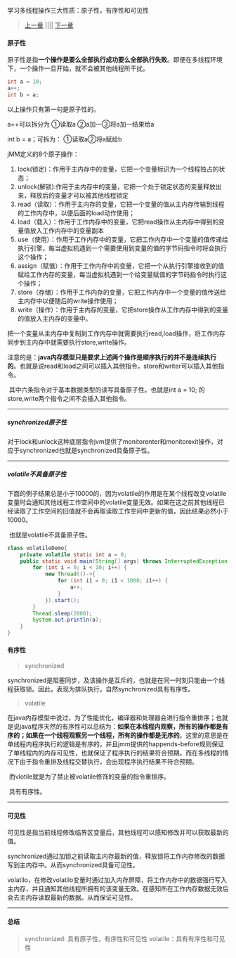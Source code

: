 学习多线程操作三大性质：原子性，有序性和可见性

> [上一章]()   ||||   [下一章]()



#### 原子性

原子性是指**一个操作是要么全部执行成功要么全部执行失败**。即便在多线程环境下，一个操作一旦开始，就不会被其他线程所干扰。

```java
int a = 10;
a++;
int b = a;
```

以上操作只有第一句是原子性的。

a++可以拆分为   ①读取a ②a加一③将a加一结果给a

int  b = a；可拆为：  ①读取a②将a赋给b

jMM定义的8个原子操作：

1. lock(锁定)：作用于主内存中的变量，它把一个变量标识为一个线程独占的状态；
2. unlock(解锁):作用于主内存中的变量，它把一个处于锁定状态的变量释放出来，释放后的变量才可以被其他线程锁定
3. read（读取）：作用于主内存的变量，它把一个变量的值从主内存传输到线程的工作内存中，以便后面的load动作使用；
4. load（载入）：作用于工作内存中的变量，它把read操作从主内存中得到的变量值放入工作内存中的变量副本
5. use（使用）：作用于工作内存中的变量，它把工作内存中一个变量的值传递给执行引擎，每当虚拟机遇到一个需要使用到变量的值的字节码指令时将会执行这个操作；
6. assign（赋值）：作用于工作内存中的变量，它把一个从执行引擎接收到的值赋给工作内存的变量，每当虚拟机遇到一个给变量赋值的字节码指令时执行这个操作；
7. store（存储）：作用于工作内存的变量，它把工作内存中一个变量的值传送给主内存中以便随后的write操作使用；
8. write（操作）：作用于主内存的变量，它把store操作从工作内存中得到的变量的值放入主内存的变量中。

把一个变量从主内存中复制到工作内存中就需要执行read,load操作，将工作内存同步到主内存中就需要执行store,write操作。

注意的是：**java内存模型只是要求上述两个操作是顺序执行的并不是连续执行的**。也就是说read和load之间可以插入其他指令，store和writer可以插入其他指令。

​	其中六条指令对于基本数据类型的读写具备原子性。也就是int a = 10; 的store,write两个指令之间不会插入其他指令。

<hr>

##### synchronized原子性

​	对于lock和unlock这种底层指令jvm提供了monitorenter和monitorexit操作，对应于synchronized也就是synchronized具备原子性。

<hr>

##### volatile不具备原子性

​		下面的例子结果总是小于10000的，因为volatile的作用是在某个线程改变volatile变量时会通知其他线程工作空间中的volatile变量无效。如果在这之前其他线程已经读取了工作空间的旧值就不会再取读取工作空间中更新的值，因此结果必然小于10000。

​		也就是volatile不具备原子性。

```java
class volatileDemo{
    private volatile static int a = 0;
    public static void main(String[] args) throws InterruptedException {
        for (int i = 0; i < 10; i++) {
            new Thread(()->{
                for (int i1 = 0; i1 < 1000; i1++) {
                    a++;
                }
            }).start();
        }
        Thread.sleep(2000);
        System.out.println(a);
    }
}
```



#### 有序性

> synchronized

synchronized是阻塞同步，及该操作是互斥的，也就是在同一时刻只能由一个线程获取锁。因此，表现为排队执行，自然synchronized具有有序性。

> volatile

​			在java内存模型中说过，为了性能优化，编译器和处理器会进行指令重排序；也就是说java程序天然的有序性可以总结为：**如果在本线程内观察，所有的操作都是有序的；如果在一个线程观察另一个线程，所有的操作都是无序的**。这里的意思是在单线程内程序执行的逻辑是有序的，并且jmm提供的happends-before规则保证了单线程内的内存可见性，也就保证了程序执行的结果符合预期。而在多线程的情况下由于指令重排及线程交替执行，会出现程序执行结果不符合预期。

​			而vlotile就是为了禁止被volatile修饰的变量的指令重排序。

​			具有有序性。

<hr>

#### 可见性

可见性是指当前线程修改临界区变量后，其他线程可以感知修改并可以获取最新的值。

synchronized通过加锁之前读取主内存最新的值，释放锁将工作内存修改的数据写到主内存中。从而synchronized具备可见性。

volatilo，在修改volatilo变量时通过加入内存屏障，将工作内存中的数据强行写入主内存，并且通知其他线程所拥有的该变量无效。在感知所在工作内存数据无效后会去主内存读取最新的数据。从而保证可见性。

<hr>

#### 总结

> synchronized: 具有原子性，有序性和可见性
> volatile：具有有序性和可见性